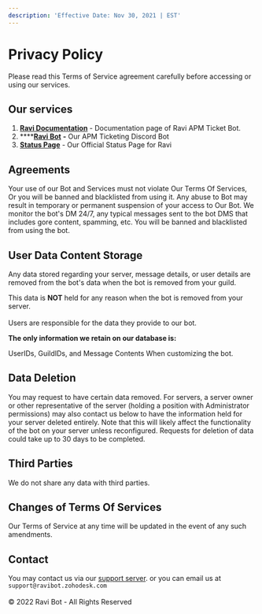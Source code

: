 ```yaml
---
description: 'Effective Date: Nov 30, 2021 | EST'
---
```


# Privacy Policy

Please read this Terms of Service agreement carefully before accessing or using our services.

## **Our services**

1. [**Ravi Documentation**](https://ravi-docs.gitbook.io) - Documentation page of Ravi APM Ticket Bot.
2. ****[**Ravi Bot**](https://bit.ly/raviticket) **-** Our APM Ticketing Discord Bot
3. [**Status Page**](https://ravi-bot.instatus.com) - Our Official Status Page for Ravi

## Agreements

Your use of our Bot and Services must not violate Our Terms Of Services, Or you will be banned and blacklisted from using it. Any abuse to Bot may result in temporary or permanent suspension of your access to Our Bot. We monitor the bot's DM 24/7, any typical messages sent to the bot DMS that includes gore content, spamming, etc. You will be banned and blacklisted from using the bot.

## User Data Content Storage

Any data stored regarding your server, message details, or user details are removed from the bot's data when the bot is removed from your guild.

This data is **NOT** held for any reason when the bot is removed from your server.\
\
Users are responsible for the data they provide to our bot.

**The only information we retain on our database is:**

UserIDs, GuildIDs, and Message Contents When customizing the bot.

## Data Deletion

You may request to have certain data removed. For servers, a server owner or other representative of the server (holding a position with Administrator permissions) may also contact us below to have the information held for your server deleted entirely. Note that this will likely affect the functionality of the bot on your server unless reconfigured. Requests for deletion of data could take up to 30 days to be completed.

## Third Parties

We do not share any data with third parties.

## Changes of Terms Of Services

Our Terms of Service at any time will be updated in the event of any such amendments.

## Contact

You may contact us via our [support server](https://discord.com/invite/gv2vjKqZP7). or you can email us at `support@ravibot.zohodesk.com`\
\
© 2022 Ravi Bot - All Rights Reserved
